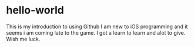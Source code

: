 # hello-world
This is my introduction to using Github
I am new to iOS programming and it seems i am coming late to the game. I got a learn to learn and alot to give. Wish me luck.
